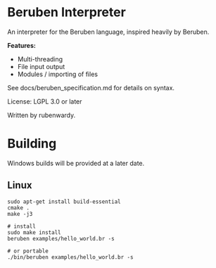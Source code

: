 Beruben Interpreter
===================

An interpreter for the Beruben language, inspired heavily by Beruben.

__Features:__
* Multi-threading
* File input output
* Modules / importing of files

See docs/beruben_specification.md for details on syntax.

License: LGPL 3.0 or later

Written by rubenwardy.

Building
========

Windows builds will be provided at a later date.

Linux
-----

```
sudo apt-get install build-essential
cmake .
make -j3

# install
sudo make install
beruben examples/hello_world.br -s

# or portable
./bin/beruben examples/hello_world.br -s
```

